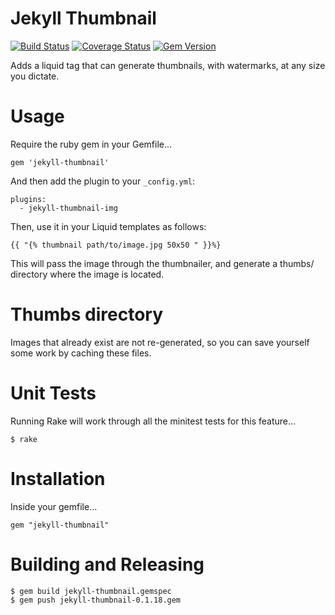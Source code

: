 # Jekyll Thumbnail
[![Build Status](https://travis-ci.org/superterran/jekyll-thumbnail.svg?branch=master)](https://travis-ci.org/superterran/jekyll-thumbnail)
[![Coverage Status](https://coveralls.io/repos/github/superterran/jekyll-thumbnail/badge.svg?branch=master)](https://coveralls.io/github/superterran/jekyll-thumbnail?branch=master)
[![Gem Version](https://badge.fury.io/rb/jekyll-thumbnail.svg)](https://badge.fury.io/rb/jekyll-thumbnail)

Adds a liquid tag that can generate thumbnails, with watermarks, at any size you dictate.

# Usage

Require the ruby gem in your Gemfile...

```
gem 'jekyll-thumbnail'
```

And then add the plugin to your `_config.yml`:
```
plugins:
  - jekyll-thumbnail-img
```

Then, use it in your Liquid templates as follows:

```
{{ "{% thumbnail path/to/image.jpg 50x50 " }}%}
```
This will pass the image through the thumbnailer, and generate a thumbs/ directory where the image is located.

# Thumbs directory

Images that already exist are not re-generated, so you can save yourself some work by caching these files.

# Unit Tests

Running Rake will work through all the minitest tests for this feature...

```
$ rake
```

# Installation

Inside your gemfile...

```
gem "jekyll-thumbnail"
```

# Building and Releasing

```
$ gem build jekyll-thumbnail.gemspec
$ gem push jekyll-thumbnail-0.1.18.gem
```
